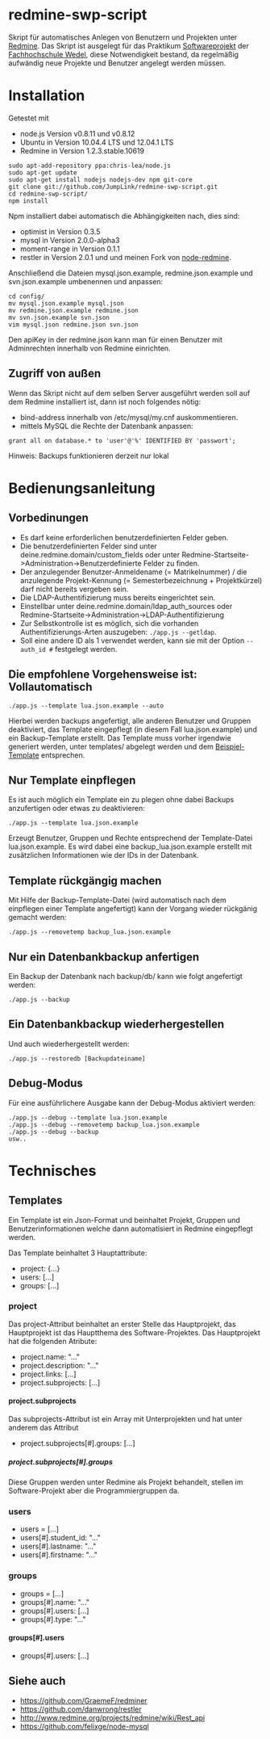 redmine-swp-script
==================

Skript für automatisches Anlegen von Benutzern und Projekten unter [Redmine](http://www.redmine.org/).
Das Skript ist ausgelegt für das Praktikum [Softwareprojekt](http://www.fh-wedel.de/~si/praktika/SoftwarePraktikum/index.html) der [Fachhochschule Wedel](http://www.fh-wedel.de/), diese Notwendigkeit bestand, da regelmäßig aufwändig neue Projekte und Benutzer angelegt werden müssen. 

Installation
============

Getestet mit 
* node.js Version v0.8.11 und v0.8.12
* Ubuntu in Version 10.04.4 LTS und 12.04.1 LTS
* Redmine in Version 1.2.3.stable.10619

```
sudo apt-add-repository ppa:chris-lea/node.js
sudo apt-get update
sudo apt-get install nodejs nodejs-dev npm git-core
git clone git://github.com/JumpLink/redmine-swp-script.git
cd redmine-swp-script/
npm install
```
Npm installiert dabei automatisch die Abhängigkeiten nach, dies sind:
* optimist in Version 0.3.5
* mysql in Version 2.0.0-alpha3
* moment-range in Version 0.1.1
* restler in Version 2.0.1 und
und meinen Fork von [node-redmine](https://github.com/JumpLink/node-redmine).

Anschließend die Dateien mysql.json.example, redmine.json.example und svn.json.example umbenennen und anpassen:
```
cd config/
mv mysql.json.example mysql.json
mv redmine.json.example redmine.json
mv svn.json.example svn.json
vim mysql.json redmine.json svn.json
```
Den apiKey in der redmine.json kann man für einen Benutzer mit Adminrechten innerhalb von Redmine einrichten.


Zugriff von außen
-----------------
Wenn das Skript nicht auf dem selben Server ausgeführt werden soll auf dem Redmine installiert ist, dann ist noch folgendes nötig:

* bind-address innerhalb von /etc/mysql/my.cnf auskommentieren.
* mittels MySQL die Rechte der Datenbank anpassen:
```
grant all on database.* to 'user'@'%' IDENTIFIED BY 'passwort';
```

Hinweis: Backups funktionieren derzeit nur lokal

Bedienungsanleitung
===================
Vorbedinungen
-------------
* Es darf keine erforderlichen benutzerdefinierten Felder geben.
 * Die benutzerdefinierten Felder sind unter deine.redmine.domain/custom_fields oder unter Redmine-Startseite->Administration->Benutzerdefinierte Felder zu finden.
* Der anzulegender Benutzer-Anmeldename (= Matrikelnummer) / die anzulegende Projekt-Kennung (= Semesterbezeichnung + Projektkürzel) darf nicht bereits vergeben sein.
* Die LDAP-Authentifizierung muss bereits eingerichtet sein.
 * Einstellbar unter deine.redmine.domain/ldap_auth_sources oder Redmine-Startseite->Administration->LDAP-Authentifizierung
 * Zur Selbstkontrolle ist es möglich, sich die vorhanden Authentifizierungs-Arten auszugeben: ```./app.js --getldap```.
 * Soll eine andere ID als 1 verwendet werden, kann sie mit der Option ```--auth_id #``` festgelegt werden.

Die empfohlene Vorgehensweise ist:
Vollautomatisch
-----------
```
./app.js --template lua.json.example --auto
```
Hierbei werden backups angefertigt, alle anderen Benutzer und Gruppen deaktiviert, das Template eingepflegt (in diesem Fall lua.json.example) und ein Backup-Template erstellt.
Das Template muss vorher irgendwie generiert werden, unter templates/ abgelegt werden und dem [Beispiel-Template](https://github.com/JumpLink/redmine-swp-script/blob/master/templates/lua.json.example) entsprechen.

Nur Template einpflegen
-----------------------
Es ist auch möglich ein Template ein zu plegen ohne dabei Backups anzufertigen oder etwas zu deaktivieren:
```
./app.js --template lua.json.example
```
Erzeugt Benutzer, Gruppen und Rechte entsprechend der Template-Datei lua.json.example.
Es wird dabei eine backup_lua.json.example erstellt mit zusätzlichen Informationen wie der IDs in der Datenbank.


Template rückgängig machen
--------------------------
Mit Hilfe der Backup-Template-Datei (wird automatisch nach dem einpflegen einer Template angefertigt) kann der Vorgang wieder rückgänig gemacht werden:
```
./app.js --removetemp backup_lua.json.example
```

Nur ein Datenbankbackup anfertigen
----------------------------------
Ein Backup der Datenbank nach backup/db/ kann wie folgt angefertigt werden:
```
./app.js --backup 
```

Ein Datenbankbackup wiederhergestellen
--------------------------------------
Und auch wiederhergestellt werden:
```
./app.js --restoredb [Backupdateiname]
```

Debug-Modus
-----------
Für eine ausführlichere Ausgabe kann der Debug-Modus aktiviert werden:

```
./app.js --debug --template lua.json.example
./app.js --debug --removetemp backup_lua.json.example
./app.js --debug --backup
usw..
```

Technisches
===========

Templates
---------
Ein Template ist ein Json-Format und beinhaltet Projekt, Gruppen und Benutzerinformationen welche dann automatisiert in Redmine eingepflegt werden.

Das Template beinhaltet 3 Hauptattribute:
* project: {...}
* users: [...]
* groups: [...]

### project

Das project-Attribut beinhaltet an erster Stelle das Hauptprojekt, das Hauptprojekt ist das Hauptthema des Software-Projektes.
Das Hauptprojekt hat die folgenden Atribute:
* project.name: "..."
* project.description: "..."
* project.links: [...]
* project.subprojects: [...]

#### project.subprojects
Das subprojects-Attribut ist ein Array mit Unterprojekten und hat unter anderem das Attribut
* project.subprojects[#].groups: [...]

##### project.subprojects[#].groups
Diese Gruppen werden unter Redmine als Projekt behandelt, stellen im Software-Projekt aber die Programmiergruppen da.

### users
* users = [...]
* users[#].student_id: "..."
* users[#].lastname: "..."
* users[#].firstname: "..."

### groups
* groups = [...]
* groups[#].name: "..."
* groups[#].users: [...]
* groups[#].type: "..."

#### groups[#].users
* groups[#].users: [...]

Siehe auch
--------
* https://github.com/GraemeF/redminer
* https://github.com/danwrong/restler
* http://www.redmine.org/projects/redmine/wiki/Rest_api
* https://github.com/felixge/node-mysql